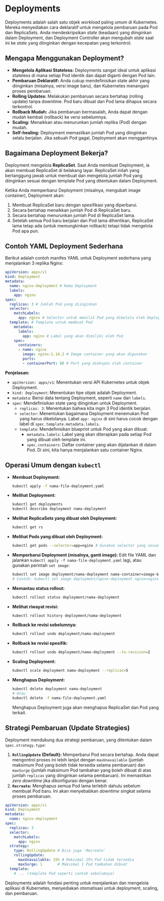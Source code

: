 # Deployments

Deployments adalah salah satu objek *workload* paling umum di Kubernetes. Mereka menyediakan cara deklaratif untuk mengelola pembaruan pada Pod dan ReplicaSets. Anda mendeskripsikan *state* (keadaan) yang diinginkan dalam Deployment, dan Deployment Controller akan mengubah *state* saat ini ke *state* yang diinginkan dengan kecepatan yang terkontrol.

## Mengapa Menggunakan Deployment?

*   **Mengelola Aplikasi Stateless:** Deployments sangat ideal untuk aplikasi stateless di mana setiap Pod identik dan dapat diganti dengan Pod lain.
*   **Pembaruan Deklaratif:** Anda cukup mendefinisikan state akhir yang diinginkan (misalnya, versi image baru), dan Kubernetes menangani proses pembaruan.
*   **Rolling Updates:** Melakukan pembaruan secara bertahap (rolling update) tanpa downtime. Pod baru dibuat dan Pod lama dihapus secara terkontrol.
*   **Rollback Mudah:** Jika pembaruan bermasalah, Anda dapat dengan mudah kembali (rollback) ke versi sebelumnya.
*   **Scaling:** Menaikkan atau menurunkan jumlah replika (Pod) dengan mudah.
*   **Self-healing:** Deployment memastikan jumlah Pod yang diinginkan selalu berjalan. Jika sebuah Pod gagal, Deployment akan menggantinya.

## Bagaimana Deployment Bekerja?

Deployment mengelola **ReplicaSet**. Saat Anda membuat Deployment, ia akan membuat ReplicaSet di belakang layar. ReplicaSet inilah yang bertanggung jawab untuk membuat dan mengelola jumlah Pod yang diinginkan sesuai dengan template Pod yang ditentukan dalam Deployment.

Ketika Anda memperbarui Deployment (misalnya, mengubah image container), Deployment akan:

1.  Membuat ReplicaSet baru dengan spesifikasi yang diperbarui.
2.  Secara bertahap menaikkan jumlah Pod di ReplicaSet baru.
3.  Secara bertahap menurunkan jumlah Pod di ReplicaSet lama.
4.  Setelah semua Pod baru berjalan dan Pod lama dihentikan, ReplicaSet lama tetap ada (untuk memungkinkan rollback) tetapi tidak mengelola Pod apa pun.

## Contoh YAML Deployment Sederhana

Berikut adalah contoh manifes YAML untuk Deployment sederhana yang menjalankan 3 replika Nginx:

```yaml
apiVersion: apps/v1
kind: Deployment
metadata:
  name: nginx-deployment # Nama Deployment
  labels:
    app: nginx
spec:
  replicas: 3 # Jumlah Pod yang diinginkan
  selector:
    matchLabels:
      app: nginx # Selector untuk memilih Pod yang dikelola oleh Deployment ini
  template: # Template untuk membuat Pod
    metadata:
      labels:
        app: nginx # Label yang akan dimiliki oleh Pod
    spec:
      containers:
      - name: nginx
        image: nginx:1.14.2 # Image container yang akan digunakan
        ports:
        - containerPort: 80 # Port yang diekspos oleh container
```

**Penjelasan:**

*   `apiVersion: apps/v1`: Menentukan versi API Kubernetes untuk objek Deployment.
*   `kind: Deployment`: Menentukan tipe objek adalah Deployment.
*   `metadata`: Berisi data tentang Deployment, seperti `name` dan `labels`.
*   `spec`: Mendefinisikan state yang diinginkan untuk Deployment.
    *   `replicas: 3`: Menentukan bahwa kita ingin 3 Pod identik berjalan.
    *   `selector`: Menentukan bagaimana Deployment menemukan Pod yang harus dikelolanya. Label `app: nginx` di sini harus cocok dengan label di `spec.template.metadata.labels`.
    *   `template`: Mendefinisikan blueprint untuk Pod yang akan dibuat.
        *   `metadata.labels`: Label yang akan diterapkan pada setiap Pod yang dibuat oleh template ini.
        *   `spec.containers`: Daftar container yang akan dijalankan di dalam Pod. Di sini, kita hanya menjalankan satu container Nginx.

## Operasi Umum dengan `kubectl`

*   **Membuat Deployment:**
    ```bash
    kubectl apply -f nama-file-deployment.yaml
    ```
*   **Melihat Deployment:**
    ```bash
    kubectl get deployments
    kubectl describe deployment nama-deployment
    ```
*   **Melihat ReplicaSets yang dibuat oleh Deployment:**
    ```bash
    kubectl get rs
    ```
*   **Melihat Pods yang dibuat oleh Deployment:**
    ```bash
    kubectl get pods --selector=app=nginx # Gunakan selector yang sesuai
    ```
*   **Memperbarui Deployment (misalnya, ganti image):**
    Edit file YAML dan jalankan `kubectl apply -f nama-file-deployment.yaml` lagi, atau gunakan perintah `set image`:
    ```bash
    kubectl set image deployment/nama-deployment nama-container=image-baru:versi-baru
    # Contoh: kubectl set image deployment/nginx-deployment nginx=nginx:1.16.1
    ```
*   **Memantau status rollout:**
    ```bash
    kubectl rollout status deployment/nama-deployment
    ```
*   **Melihat riwayat revisi:**
    ```bash
    kubectl rollout history deployment/nama-deployment
    ```
*   **Rollback ke revisi sebelumnya:**
    ```bash
    kubectl rollout undo deployment/nama-deployment
    ```
*   **Rollback ke revisi spesifik:**
    ```bash
    kubectl rollout undo deployment/nama-deployment --to-revision=2
    ```
*   **Scaling Deployment:**
    ```bash
    kubectl scale deployment nama-deployment --replicas=5
    ```
*   **Menghapus Deployment:**
    ```bash
    kubectl delete deployment nama-deployment
    # Atau
    kubectl delete -f nama-file-deployment.yaml
    ```
    Menghapus Deployment juga akan menghapus ReplicaSet dan Pod yang terkait.

## Strategi Pembaruan (Update Strategies)

Deployment mendukung dua strategi pembaruan, yang ditentukan dalam `spec.strategy.type`:

1.  **`RollingUpdate` (Default):** Memperbarui Pod secara bertahap. Anda dapat mengontrol proses ini lebih lanjut dengan `maxUnavailable` (jumlah maksimum Pod yang boleh tidak tersedia selama pembaruan) dan `maxSurge` (jumlah maksimum Pod tambahan yang boleh dibuat di atas jumlah `replicas` yang diinginkan selama pembaruan). Ini memastikan *zero downtime* jika dikonfigurasi dengan benar.
2.  **`Recreate`:** Menghapus semua Pod lama terlebih dahulu sebelum membuat Pod baru. Ini akan menyebabkan *downtime* singkat selama proses pembaruan.

```yaml
apiVersion: apps/v1
kind: Deployment
metadata:
  name: nginx-deployment
spec:
  replicas: 3
  selector:
    matchLabels:
      app: nginx
  strategy:
    type: RollingUpdate # Bisa juga 'Recreate'
    rollingUpdate:
      maxUnavailable: 25% # Maksimal 25% Pod tidak tersedia
      maxSurge: 1       # Maksimal 1 Pod tambahan dibuat
  template:
    # ... (template Pod seperti contoh sebelumnya)
```

Deployments adalah fondasi penting untuk menjalankan dan mengelola aplikasi di Kubernetes, menyediakan otomatisasi untuk deployment, scaling, dan pembaruan.
